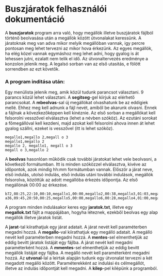 # Buszjáratok felhasználói dokumentáció

A **buszjaratok** program arra való, hogy megállók illetve buszjáratok fájlból történő beolvasása után a megállók között útvonalakat keressünk. A járatoknak meg van adva mikor melyik megállóban vannak, igy percre pontosan meg lehet tervezni az mikor hova érkezünk. Az egyes megállók, ha elég közel vannak egymáshoz meg lehet adni, hogy gyalog is át lehessen jutni, ezalatt nem telik el idő. Az útvonaltervezés eredménye a konzolon jelenik meg. A legalsó sorban van az első utasitás, e fölött sorrendben az ezt követők.

### A program inditása után:

Egy menülista jelenik meg, amik közül tudunk parancsot választani. 9 parancs közül lehet választani.
A **segitseg**-gel kiirjuk az elérhető parancsokat.
A **mbeolvas**-sal új megállókat olvashatunk be az eddigiek mellé. Ehhez meg kell adnunk a fájl nevét, amiből be akarunk olvasni. Ennek a fájlnak a kövezkezőképpen kell kinéznie. Az első sorban a megállókat kell felsorolni vesszővel elválasztva (lehet a névben szóköz). Az ezutáni sorokat a főmegállóval kell kezdeni, majd azokat kell felsorolni ahova innen át lehet gyalog szállni, ezeket is vesszővel (itt is lehet szóköz).
```
megallo1,megallo 2,megall o 3
megallo1,megallo 2
megallo 2, megallo1, megall o 3
megall o 3,megallo 2
```
A **beolvas** hasonlóan működik csak további járatokat lehet vele beolvasni, a következő formátumban. Itt is minden szóközzel elválasztva, kivéve az időpontok, azok mindig hh:mm formátumban vannak. Először a járat neve, első indulás, utolsó indulás, első indulás utáni további indulások, megállók felsorolva, közöttük az adott megállóba érkezés időpontja. Az első megállónak 00:00 az érkezése.
```
b72,08:25,22:10,00:10,megallo1,00:00,megallo2,00:38,megallo3,01:03,megallo4,01:42,megallo3,2:15,megallo2,2:55,megallo1,3:10
a36,09:45,20:50,00:25,megallo5,00:00,megallo6,00:28,megallo4,01:00,megallo2,01:25,megallo4,1:55,megallo6,2:22,megallo5,2:49
```

A program minden indulásakor keres egy **jaratok.txt**, illetve egy **megallok.txt** fájlt a mappájában, hogyha léteznek, ezekből beolvas egy alap megállók illetve járatok listát.

A **jarat**-tal kiirathatjuk egy járat adatait. A járat nevét kell paraméterben megadni hozzá.
A **megallo**-val kiirathatjuk egy megálló adatait. A megálló nevét kell paraméterben megadni hozzá.
A **mentes**-sel elmenthetjük az eddig bevitt járatok listáját egy fájlba. A járat nevét kell megadni paraméterként hozzá.
A **mmentes**-sel elmenthetjük az eddig bevitt megállók listáját egy fájlba. A megálló nevét kell paraméterként megadni hozzá.
Az **utvonal**-lal a leirtak alapján tudunk egy útvonalat tervezni a két megadott megálló között. Paraméterekként az indulási és célmegállót, illetve az indulás időpontját kell megadni.
A **kilep**-pel kilépünk a programból.











